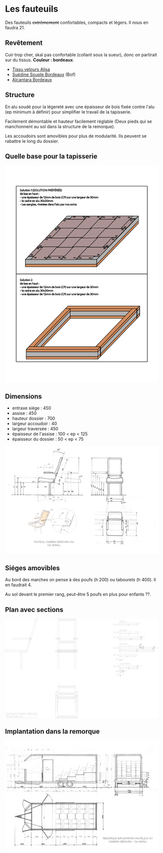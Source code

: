 # Les fauteuils

Des fauteuils <del>extrêmement</del> confortables, compacts et légers. Il nous en faudra 21.

## Revêtement

Cuir trop cher, skaï pas confortable (collant sous la sueur), donc on partirait sur du tissus. **Couleur : bordeaux**.

* [Tissu velours Alisa](https://www.mondialtissus.fr/tissu-velours-alisa-bordeaux-230308.html)
* [Suédine Souple Bordeaux](https://quartierdestissus.com/suedine-souple/2366-2905-suedine-souple-bordeaux-3700808623667-suedine-souple-bordeaux-520-69.html) (Bof)
* [Alcantara Bordeaux](https://www.de-tissus-en-couture.com/boutique/alcantara/tissu-imitation-daim-bordeaux.html)

## Structure

En alu soudé pour la légereté avec une épaisseur de bois fixée contre l'alu (ep minimum à définir) pour simplifier le travail de la tapisserie.

Facilement démontable et hauteur facilement réglable (Deux pieds qui se manchonnent au sol dans la structure de la remorque).

Les accoudoirs sont amovibles pour plus de modularité. Ils peuvent se rabattre le long du dossier.

## Quelle base pour la tapisserie

![fauteuil V04](/contenu/plans/base-fauteuils.png)


## Dimensions

* entraxe siège : 450
* assise : 450
* hauteur dossier : 700
* largeur accoudoir : 40
* largeur traversée : 450
* épaisseur de l'assise : 100 < ep < 125
* épaisseur du dossier : 50 < ep < 75

![fauteuil V04](/contenu/plans/fauteuil_V04.jpeg)


## Siéges amovibles

Au bord des marches on pense à des poufs (h 200) ou tabourets (h 400). Il en faudrait 4.

Au sol devant le premier rang, peut-être 5 poufs en plus pour enfants ??.

## Plan avec sections

![fauteuil](/contenu/plans/fauteuil.png)

## Implantation dans la remorque

![fauteuil V02](/contenu/plans/remorque_implantation_fauteuil_V01.jpeg)
